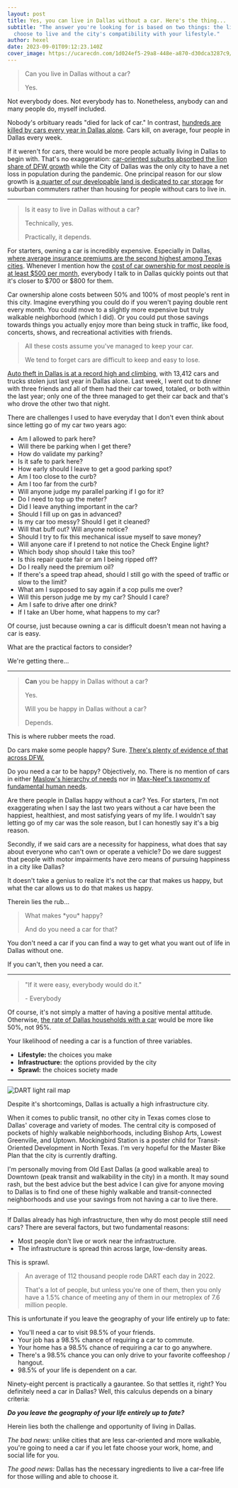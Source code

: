 ```yaml
---
layout: post
title: Yes, you can live in Dallas without a car. Here's the thing...
subtitle: "The answer you're looking for is based on two things: the life you
  choose to live and the city's compatibility with your lifestyle."
author: hexel
date: 2023-09-01T09:12:23.140Z
cover_image: https://ucarecdn.com/1d024ef5-29a8-448e-a870-d30dca3287c9/
---
```

> Can you live in Dallas without a car?
>
> Yes.

Not everybody does. Not everybody has to. Nonetheless, anybody can and many people do, myself included.

Nobody's orbituary reads "died for lack of car." In contrast, [hundreds are killed by cars every year in Dallas alone](https://www.dmagazine.com/frontburner/2021/11/dallas-has-the-second-worst-traffic-fatality-rate-in-the-country/). Cars kill, on average, four people in Dallas every week.

If it weren't for cars, there would be more people actually living in Dallas to begin with. That's no exaggeration: [car-oriented suburbs absorbed the lion share of DFW growth](https://www.dmagazine.com/frontburner/2023/05/dfw-grew-faster-than-any-region-in-the-u-s-last-year-but-dallas-didnt-make-up-its-losses/) while the City of Dallas was the only city to have a net loss in population during the pandemic. One principal reason for our slow growth is [a quarter of our developable land is dedicated to car storage](https://www.dmagazine.com/frontburner/2023/03/a-quarter-of-downtown-dallas-is-parking-lots-could-that-change/) for suburban commuters rather than housing for people without cars to live in.

- - -

> Is it easy to live in Dallas without a car?
>
> Technically, yes.
>
> Practically, it depends.

For starters, owning a car is incredibly expensive. Especially in Dallas, [where average insurance premiums are the second highest among Texas cities](https://www.compare.com/auto-insurance/by-state/texas/dallas-car-insurance#:~:text=The%20average%20cost%20of%20car,(and%20the%20national%20average).). Whenever I mention how the [cost of car ownership for most people is at least $500 per month](https://www.nerdwallet.com/article/loans/auto-loans/total-cost-owning-car), everybody I talk to in Dallas quickly points out that it's closer to $700 or $800 for them.

Car ownership alone costs between 50% and 100% of most people's rent in this city. Imagine everything you could do if you weren't paying double rent every month. You could move to a slightly more expensive but truly walkable neighborhood (which I did). Or you could put those savings towards things you actually enjoy more than being stuck in traffic, like food, concerts, shows, and recreational activities with friends.

> All these costs assume you've managed to keep your car.
>
> We tend to forget cars are difficult to keep and easy to lose.

[Auto theft in Dallas is at a record high and climbing](https://www.cbsnews.com/texas/news/auto-theft-reports-hitting-new-highs-in-north-texas/), with 13,412 cars and trucks stolen just last year in Dallas alone. Last week, I went out to dinner with three friends and all of them had their car towed, totaled, or both within the last year; only one of the three managed to get their car back and that's who drove the other two that night.

There are challenges I used to have everyday that I don't even think about since letting go of my car two years ago:

* Am I allowed to park here?
* Will there be parking when I get there?
* How do validate my parking?
* Is it safe to park here?
* How early should I leave to get a good parking spot?
* Am I too close to the curb?
* Am I too far from the curb?
* Will anyone judge my parallel parking if I go for it?
* Do I need to top up the meter?
* Did I leave anything important in the car?
* Should I fill up on gas in advanced?
* Is my car too messy? Should I get it cleaned?
* Will that buff out? Will anyone notice?
* Should I try to fix this mechanical issue myself to save money?
* Will anyone care if I pretend to not notice the Check Engine light?
* Which body shop should I take this too?
* Is this repair quote fair or am I being ripped off?
* Do I really need the premium oil?
* If there's a speed trap ahead, should I still go with the speed of traffic or slow to the limit?
* What am I supposed to say again if a cop pulls me over?
* Will this person judge me by my car? Should I care?
* Am I safe to drive after one drink?
* If I take an Uber home, what happens to my car?

Of course, just because owning a car is difficult doesn't mean not having a car is easy.

What are the practical factors to consider?

We're getting there...

- - -

> **Can** you be happy in Dallas without a car?
>
> Yes.
>
> Will you be happy in Dallas without a car?
>
> Depends.

This is where rubber meets the road.

Do cars make some people happy? Sure. [There's plenty of evidence of that across DFW.](https://www.instagram.com/carsandcoffee_dallas/?hl=en)

Do you need a car to be happy? Objectively, no. There is no mention of cars in either [Maslow's hierarchy of needs](https://en.wikipedia.org/wiki/Maslow%27s_hierarchy_of_needs) nor in [Max-Neef's taxonomy of fundamental human needs](https://en.wikipedia.org/wiki/Manfred_Max-Neef%27s_Fundamental_human_needs). 

Are there people in Dallas happy without a car? Yes. For starters, I'm not exaggerating when I say the last two years without a car have been the happiest, healthiest, and most satisfying years of my life. I wouldn't say letting go of my car was the sole reason, but I can honestly say it's a big reason.

Secondly, if we said cars are a necessity for happiness, what does that say about everyone who can't own or operate a vehicle? Do we dare suggest that people with motor impairments have zero means of pursuing happiness in a city like Dallas?

It doesn't take a genius to realize it's not the car that makes us happy, but what the car allows us to do that makes us happy.

Therein lies the rub...

> What makes \*you\* happy?
>
> And do you need a car for that?

You don't need a car if you can find a way to get what you want out of life in Dallas without one.

If you can't, then you need a car.

- - -

> "If it were easy, everybody would do it."
>
> \- Everybody

Of course, it's not simply a matter of having a positive mental attitude. Otherwise, [the rate of Dallas households with a car](https://www.dmagazine.com/publications/d-ceo/2018/september/rethinking-dallas-attraction-to-the-automobile/#:~:text=According%20to%20American%20Community%20Survey,metropolitan%20statistical%20areas%20(MSAs).) would be more like 50%, not 95%.

Your likelihood of needing a car is a function of three variables.

* **Lifestyle:** the choices you make
* **Infrastructure:** the options provided by the city
* **Sprawl:** the choices society made

- - -

![DART light rail map](https://ucarecdn.com/b4dc0ca4-2223-4c38-99c8-0b7a55c54edf/ "DART light rail map")

Despite it's shortcomings, Dallas is actually a high infrastructure city.

When it comes to public transit, no other city in Texas comes close to Dallas' coverage and variety of modes. The central city is composed of pockets of highly walkable neighborhoods, including Bishop Arts, Lowest Greenville, and Uptown. Mockingbird Station is a poster child for Transit-Oriented Development in North Texas. I'm very hopeful for the Master Bike Plan that the city is currently drafting.

I'm personally moving from Old East Dallas (a good walkable area) to Downtown (peak transit and walkability in the city) in a month. It may sound rash, but the best advice but the best advice I can give for anyone moving to Dallas is to find one of these highly walkable and transit-connected neighborhoods and use your savings from not having a car to live there. 

- - -

If Dallas already has high infrastructure, then why do most people still need cars? There are several factors, but two fundamental reasons:

* Most people don't live or work near the infrastructure.
* The infrastructure is spread thin across large, low-density areas.

This is sprawl.

> An average of 112 thousand people rode DART each day in 2022.
>
> That's a lot of people, but unless you're one of them, then you only have a 1.5% chance of meeting any of them in our metroplex of 7.6 million people.

This is unfortunate if you leave the geography of your life entirely up to fate:

* You'll need a car to visit 98.5% of your friends.
* Your job has a 98.5% chance of requiring a car to commute.
* Your home has a 98.5% chance of requiring a car to go anywhere.
* There's a 98.5% chance you can only drive to your favorite coffeeshop / hangout. 
* 98.5% of your life is dependent on a car.

Ninety-eight percent is practically a gaurantee. So that settles it, right? You definitely need a car in Dallas? Well, this calculus depends on a binary criteria:

***Do you leave the geography of your life entirely up to fate?***

Herein lies both the challenge and opportunity of living in Dallas.

*The bad news:* unlike cities that are less car-oriented and more walkable, you're going to need a car if you let fate choose your work, home, and social life for you.

*The good news:* Dallas has the necessary ingredients to live a car-free life for those willing and able to choose it.